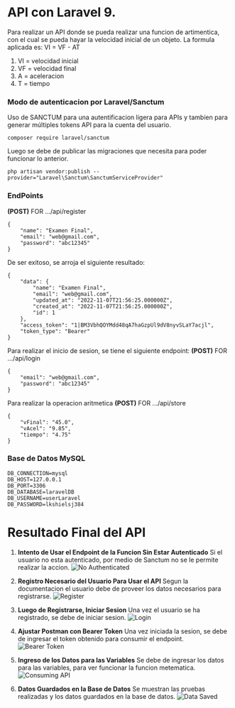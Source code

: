 # API con Laravel 9. 
Para realizar un API donde se pueda realizar una funcion de artimentica, con el cual se pueda hayar la velocidad inicial de un objeto.
La formula aplicada es: VI = VF - AT

1. VI  = velocidad inicial
2. VF  = velocidad final
3. A   = aceleracion
4. T   = tiempo

### Modo de autenticacion por Laravel/Sanctum
Uso de SANCTUM  para una autentificacion ligera para APIs y tambien para generar múltiples tokens API para la cuenta del usuario.
```
composer require laravel/sanctum
```

Luego se debe de publicar las migraciones que necesita para poder funcionar lo anterior.
```
php artisan vendor:publish --provider="Laravel\Sanctum\SanctumServiceProvider"
```

### EndPoints
**(POST)** FOR .../api/register 
```
{
	"name": "Examen Final",
	"email": "web@gmail.com",
	"password": "abc12345"
}
```

De ser exitoso, se arroja el siguiente resultado:
```
{
    "data": {
        "name": "Examen Final",
        "email": "web@gmail.com",
        "updated_at": "2022-11-07T21:56:25.000000Z",
        "created_at": "2022-11-07T21:56:25.000000Z",
        "id": 1
    },
    "access_token": "1|BM3VbhQOYMdd48qA7haGzpUl9dV8nyvSLaY7acjl",
    "token_type": "Bearer"
}
```

Para realizar el inicio de sesion, se tiene el siguiente endpoint:
**(POST)** FOR .../api/login
```
{
	"email": "web@gmail.com",
	"password": "abc12345"
}
```

Para realizar la operacion aritmetica
**(POST)** FOR .../api/store
```
{
	"vFinal": "45.0",
	"vAcel": "9.85",
    "tiempo": "4.75"
}
```

### Base de Datos MySQL
```
DB_CONNECTION=mysql
DB_HOST=127.0.0.1
DB_PORT=3306
DB_DATABASE=laravelDB
DB_USERNAME=userLaravel
DB_PASSWORD=lkshielsj384
```

# Resultado Final del API

1. **Intento de Usar el Endpoint de la Funcion Sin Estar Autenticado**
Si el usuario no esta autenticado, por medio de Sanctum no se le permite realizar la accion.
![No Authenticated](https://github.com/kmfajardo/examenFinal/tree/main\assets\noAuth.png)

2. **Registro Necesario del Usuario Para Usar el API**
Segun la documentacion el usuario debe de proveer los datos necesarios para registrarse.
![Register](https://github.com/kmfajardo/examenFinal/tree/main\assets\register.png)

3. **Luego de Registrarse, Iniciar Sesion**
Una vez el usuario se ha registrado, se debe de iniciar sesion.
![Login](https://github.com/kmfajardo/examenFinal/tree/main\assets\login.png)

4. **Ajustar Postman con Bearer Token**
Una vez iniciada la sesion, se debe de ingresar el token obtenido para consumir el endpoint.
![Bearer Token](https://github.com/kmfajardo/examenFinal/tree/main\assets\token.png)

5. **Ingreso de los Datos para las Variables**
Se debe de ingresar los datos para las variables, para ver funcionar la funcion metematica.
![Consuming API](https://github.com/kmfajardo/examenFinal/tree/main\assets\ejemplo.png)

6. **Datos Guardados en la Base de Datos**
Se muestran las pruebas realizadas y los datos guardados en la base de datos.
![Data Saved](https://github.com/kmfajardo/examenFinal/tree/main\assets\storedData.png)
